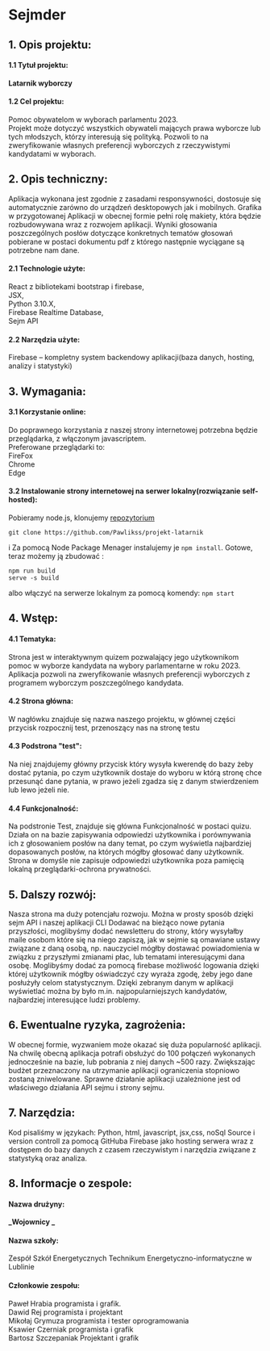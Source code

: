 # Sejmder

## 1. Opis projektu:

#### 1.1 Tytuł projektu:

**Latarnik wyborczy**

#### 1.2 Cel projektu:

Pomoc obywatelom w wyborach parlamentu 2023.  
Projekt może dotyczyć wszystkich obywateli mających prawa wyborcze lub tych młodszych, którzy interesują się polityką. Pozwoli to na zweryfikowanie własnych preferencji wyborczych z rzeczywistymi kandydatami w wyborach.

## 2. Opis techniczny:

Aplikacja wykonana jest zgodnie z zasadami responsywności, dostosuje się automatycznie zarówno do urządzeń desktopowych jak i mobilnych. Grafika w przygotowanej Aplikacji w obecnej formie pełni rolę makiety, która będzie rozbudowywana wraz z rozwojem aplikacji. Wyniki głosowania poszczególnych posłów dotyczące konkretnych tematów głosowań pobierane w postaci dokumentu pdf z którego następnie wyciągane są potrzebne nam dane.

#### 2.1 Technologie użyte:

React z bibliotekami bootstrap i firebase,  
JSX,  
Python 3.10.X,  
Firebase Realtime Database,  
Sejm API

#### 2.2 Narzędzia użyte:

Firebase – kompletny system backendowy aplikacji(baza danych, hosting, analizy i statystyki)

## 3. Wymagania:

#### 3.1 Korzystanie online:

Do poprawnego korzystania z naszej strony internetowej potrzebna będzie przeglądarka, z włączonym javascriptem.  
Preferowane przeglądarki to:  
FireFox  
Chrome  
Edge

#### 3.2 Instalowanie strony internetowej na serwer lokalny(rozwiązanie self-hosted):

Pobieramy node.js, klonujemy [repozytorium](https://github.com/Pawlikss/projekt-latarnik)

```
git clone https://github.com/Pawlikss/projekt-latarnik
```

i Za pomocą Node Package Menager instalujemy je `npm install`. Gotowe, teraz możemy ją zbudować :

```
npm run build
serve -s build
```

albo włączyć na serwerze lokalnym za pomocą komendy:
`npm start`

## 4. Wstęp:

#### 4.1 Tematyka:

Strona jest w interaktywnym quizem pozwalający jego użytkownikom pomoc w wyborze kandydata na wybory parlamentarne w roku 2023.  
Aplikacja pozwoli na zweryfikowanie własnych preferencji wyborczych z programem wyborczym poszczególnego kandydata.

#### 4.2 Strona główna:

W nagłówku znajduje się nazwa naszego projektu, w głównej części przycisk rozpocznij test, przenoszący nas na stronę testu

#### 4.3 Podstrona "test":

Na niej znajdujemy główny przycisk który wysyła kwerendę do bazy żeby dostać pytania, po czym użytkownik dostaje do wyboru w którą stronę chce przesunąć dane pytania, w prawo jeżeli zgadza się z danym stwierdzeniem lub lewo jeżeli nie.

#### 4.4 Funkcjonalność:

Na podstronie Test, znajduje się główna Funkcjonalność w postaci quizu. Działa on na bazie zapisywania odpowiedzi użytkownika i porównywania ich z głosowaniem posłów na dany temat, po czym wyświetla najbardziej dopasowanych posłów, na których mógłby głosować dany użytkownik.
Strona w domyśle nie zapisuje odpowiedzi użytkownika poza pamięcią lokalną przeglądarki-ochrona prywatności.

## 5. Dalszy rozwój:

Nasza strona ma duży potencjału rozwoju. Można w prosty sposób dzięki sejm API i naszej aplikacji CLI Dodawać na bieżąco nowe pytania przyszłości, moglibyśmy dodać newsletteru do strony, który wysyłałby maile osobom które się na niego zapiszą, jak w sejmie są omawiane ustawy związane z daną osobą, np. nauczyciel mógłby dostawać powiadomienia w związku z przyszłymi zmianami płac, lub tematami interesującymi dana osobę. Moglibyśmy dodać za pomocą firebase możliwość logowania dzięki której użytkownik mógłby oświadczyć czy wyraża zgodę, żeby jego dane posłużyły celom statystycznym. Dzięki zebranym danym w aplikacji wyświetlać można by było m.in. najpopularniejszych kandydatów, najbardziej interesujące ludzi problemy.

## 6. Ewentualne ryzyka, zagrożenia:

W obecnej formie, wyzwaniem może okazać się duża popularność aplikacji. Na chwilę obecną aplikacja potrafi obsłużyć do 100 połączeń wykonanych jednocześnie na bazie, lub pobrania z niej danych ~500 razy. Zwiększając budżet przeznaczony na utrzymanie aplikacji ograniczenia stopniowo zostaną zniwelowane.
Sprawne działanie aplikacji uzależnione jest od właściwego działania API sejmu i strony sejmu.

## 7. Narzędzia:

Kod pisaliśmy w językach: Python, html, javascript, jsx,css, noSql
Source i version controll za pomocą GitHuba
Firebase jako hosting serwera wraz z dostępem do bazy danych z czasem rzeczywistym i narzędzia związane z statystyką oraz analiza.

## 8. Informacje o zespole:

#### Nazwa drużyny:

**_Wojownicy _**

#### Nazwa szkoły:

Zespół Szkół Energetycznych Technikum Energetyczno-informatyczne w Lublinie

#### Członkowie zespołu:

Paweł Hrabia programista i grafik.  
Dawid Rej programista i projektant  
Mikołaj Grymuza programista i tester oprogramowania  
Ksawier Czerniak programista i grafik  
Bartosz Szczepaniak Projektant i grafik

